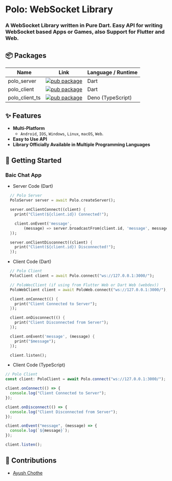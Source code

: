 # Polo: WebSocket Library

### A WebSocket Library written in Pure Dart. Easy API for writing WebSocket based Apps or Games, also Support for Flutter and Web.

## 📦 Packages

| Name           | Link                                                                                                                                          | Language / Runtime |
| -------------- | --------------------------------------------------------------------------------------------------------------------------------------------- | ------------------ |
| polo_server    | [![pub package](https://img.shields.io/pub/v/polo_server.svg?label=polo_server&color=blue)](https://pub.dartlang.org/packages/polo_server)    | Dart               |
| polo_client    | [![pub package](https://img.shields.io/pub/v/polo_client.svg?label=polo_client&color=blue)](https://pub.dartlang.org/packages/polo_client)    | Dart               |
| polo_client_ts | [![pub package](https://img.shields.io/pub/v/polo_client.svg?label=polo_client_ts&color=blue)](https://pub.dartlang.org/packages/polo_client) | Deno (TypeScript)  |

## ✨ Features

- **Multi-Platform**
  - `Android`, `IOS`, `Windows`, `Linux`, `macOS`, `Web`.
- **Easy to Use API**
- **Library Officially Available in Multiple Programming Languages**

## 📖 Getting Started

### **Baic Chat App**

- Server Code (Dart)

```dart
  // Polo Server
  PoloServer server = await Polo.createServer();

  server.onClientConnect((client) {
    print("Client(${client.id}) Connected!");

    client.onEvent('message',
        (message) => server.broadcastFrom(client.id, 'message', message));
  });

  server.onClientDisconnect((client) {
    print("Client(${client.id}) Disconnected!");
  });
```

- Client Code (Dart)

```dart
  // Polo Client
  PoloClient client = await Polo.connect("ws://127.0.0.1:3000/");

  // PoloWecClient (if using from Flutter Web or Dart Web (webdev))
  PoloWebClient client = await PoloWeb.connect("ws://127.0.0.1:3000/");

  client.onConnect(() {
    print("Client Connected to Server");
  });

  client.onDisconnect(() {
    print("Client Disconnected from Server");
  });

  client.onEvent('message', (message) {
    print("$message");
  });

  client.listen();
```

- Client Code (TypeScript)

```ts
// Polo Client
const client: PoloClient = await Polo.connect("ws://127.0.0.1:3000/");

client.onConnect(() => {
  console.log("Client Connected to Server");
});

client.onDisconnect(() => {
  console.log("Client Disconnected from Server");
});

client.onEvent("message", (message) => {
  console.log(`${message}`);
});

client.listen();
```

## 💪 Contributions

- [Ayush Chothe](https://sh0rt.now.sh/ASH)
